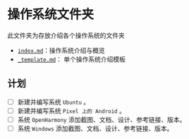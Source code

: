 # 操作系统文件夹

此文件夹为存放介绍各个操作系统的文件夹

- [`index.md`](./index.md)：操作系统介绍与概览
- [`_template.md`](./_template.md)： 单个操作系统介绍模板

## 计划

- [ ] 新建并编写系统 `Ubuntu` 。
- [ ] 新建并编写系统 `Pixel 上的 Android` 。
- [ ] 系统 `OpenHarmony` 添加截图、文档、设计、参考链接、版本。
- [ ] 系统 `Windows` 添加截图、文档、设计、参考链接、版本。
